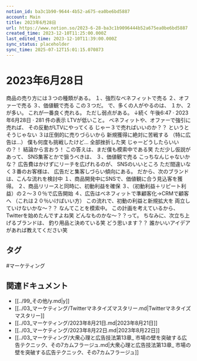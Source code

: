 ```yaml
---
notion_id: ba3c1b90-9644-4b52-a675-ea0be6bd5887
account: Main
title: 2023年6月28日
url: https://www.notion.so/2023-6-28-ba3c1b9096444b52a675ea0be6bd5887
created_time: 2023-12-10T11:25:00.000Z
last_edited_time: 2023-12-10T11:39:00.000Z
sync_status: placeholder
sync_time: 2025-07-12T15:01:15.070873
---
```

# 2023年6月28日

商品の売り方には３つの種類がある。
１、強烈なベネフィットで売る
２、オファーで売る
３、価値観で売る
この３つだ。
で、多くの人がやるのは、
１か、２が多い。
これが一番良く売れる。
ただし弱点がある。
↓続く
午後6:47 · 2023年6月28日
·
281
件の表示
LTVが低いこと。
ベネフィットや、オファーで強引に売れば、
その反動がLTVにやってくる
じゃー３で売ればいいのか？？
というとそうじゃない
３は圧倒的に売りづらいから
新規獲得に絶対に苦戦する
（特に広告は…）
僕も何度も挑戦したけど…
全部挫折した笑
じゃーどうしたらいいの？！
結論から言おう！
この答えは、まだ僕も模索中である笑
ただ少し仮説があって、
SNS集客とかで狙うべきは、
３、価値観で売る
こっちなんじゃないかな？
広告費はかけずにリーチを広げれるのが、
SNSのいいところ
ただ間違いなく３番のお客様は、
広告だと集客しづらい傾向にある。
だから、次のブランドは、こんな流れを検討中
１、商品開発中にSNSで、価値観に合う見込客を獲得。
２、商品リリースと同時に、初動利益を確保
３、（初動利益＋リピート利益）の２〜３０％で広告開始
４、広告はベネフィットで準顧客化→CRMで顧客へ
（これは２０％いけばいい方）
この流れで、初動の利益と新規拡大を
両立していけないかな〜？？
なんてことを模索中。
この計画を考えているから、
Twitterを始めたんですよね笑
どんなものかな〜？？って。
ちなみに、次立ち上げるブランドは、
釣り用品と決めている笑
どう思います？？
誰かいいアイデアがあれば教えてください笑

## タグ

#マーケティング 

## 関連ドキュメント

- [[../99_その他/y.md|y]]
- [[../03_マーケティング/Twitterマネタイズマスタリー.md|Twitterマネタイズマスタリー]]
- [[../03_マーケティング/2023年8月21日.md|2023年8月21日]]
- [[../03_マーケティング/2023年8月22日.md|2023年8月22日]]
- [[../03_マーケティング/大衆心理と広告技法第13章_ 市場の壁を突破する広告テクニック、その7カムフラージュ.md|大衆心理と広告技法第13章_ 市場の壁を突破する広告テクニック、その7カムフラージュ]]
